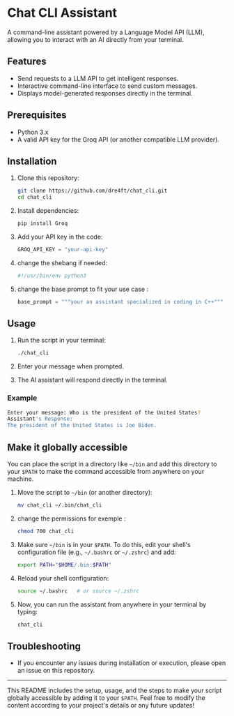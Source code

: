 # Chat CLI Assistant

A command-line assistant powered by a Language Model API (LLM), allowing you to interact with an AI directly from your terminal.

## Features

- Send requests to a LLM API to get intelligent responses.
- Interactive command-line interface to send custom messages.
- Displays model-generated responses directly in the terminal.

## Prerequisites

- Python 3.x
- A valid API key for the Groq API (or another compatible LLM provider).

## Installation

1. Clone this repository:
   ```bash
   git clone https://github.com/dre4ft/chat_cli.git
   cd chat_cli
   ```
2. Install dependencies:
   ```bash
   pip install Groq
   ```
3. Add your API key in the code:
   ```python
   GROQ_API_KEY = "your-api-key"
   ```
3. change the shebang if needed:
   ```python
   #!/usr/bin/env python3
   ```
3. change the base prompt to fit your use case :
   ```python
   base_prompt = """your an assistant specialized in coding in C++"""
   ```

## Usage

1. Run the script in your terminal:
   ```bash
   ./chat_cli
   ```

2. Enter your message when prompted.

3. The AI assistant will respond directly in the terminal.

### Example

```bash
Enter your message: Who is the president of the United States?
Assistant's Response:
The president of the United States is Joe Biden.
```

## Make it globally accessible

You can place the script in a directory like `~/bin` and add this directory to your `$PATH` to make the command accessible from anywhere on your machine.

1. Move the script to `~/bin` (or another directory):
   ```bash
   mv chat_cli ~/.bin/chat_cli
   ```
   
2. change the permissions for exemple :
   ```bash
   chmod 700 chat_cli
   ```  

3. Make sure `~/bin` is in your `$PATH`. To do this, edit your shell's configuration file (e.g., `~/.bashrc` or `~/.zshrc`) and add:
   ```bash
   export PATH="$HOME/.bin:$PATH"
   ```

4. Reload your shell configuration:
   ```bash
   source ~/.bashrc   # or source ~/.zshrc
   ```

5. Now, you can run the assistant from anywhere in your terminal by typing:
   ```bash
   chat_cli
   ```

## Troubleshooting

- If you encounter any issues during installation or execution, please open an issue on this repository.

---

This README includes the setup, usage, and the steps to make your script globally accessible by adding it to your `$PATH`. Feel free to modify the content according to your project's details or any future updates!
